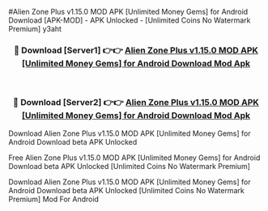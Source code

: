 #Alien Zone Plus v1.15.0 MOD APK [Unlimited Money Gems] for Android Download [APK-MOD] - APK Unlocked - [Unlimited Coins No Watermark Premium] y3aht



<div align="center">

<h3>🔴 Download [Server1] 👉👉 <a href="https://momento.my/?title=Alien_Zone_Plus_v1.15.0_MOD_APK_[Unlimited_Money_Gems]_for_Android_Download">Alien Zone Plus v1.15.0 MOD APK [Unlimited Money Gems] for Android Download Mod Apk</a></h3><br>

<h3>🔴 Download [Server2] 👉👉 <a href="https://momento.my/?title=Alien_Zone_Plus_v1.15.0_MOD_APK_[Unlimited_Money_Gems]_for_Android_Download">Alien Zone Plus v1.15.0 MOD APK [Unlimited Money Gems] for Android Download Mod Apk</a></h3>
</div>



Download Alien Zone Plus v1.15.0 MOD APK [Unlimited Money Gems] for Android Download beta APK Unlocked

Free Alien Zone Plus v1.15.0 MOD APK [Unlimited Money Gems] for Android Download beta APK Unlocked [Unlimited Coins No Watermark Premium]

Download Alien Zone Plus v1.15.0 MOD APK [Unlimited Money Gems] for Android Download beta APK Unlocked [Unlimited Coins No Watermark Premium] Mod For Android
